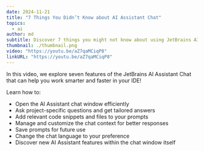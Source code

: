 ```yaml
---
date: 2024-11-21
title: "7 Things You Didn’t Know about AI Assistant Chat"
topics:
  - ai
author: md
subtitle: Discover 7 things you might not know about using JetBrains AI Assistant Chat.
thumbnail: ./thumbnail.png
video: "https://youtu.be/aZ7qaMCiqP8"
linkURL: "https://youtu.be/aZ7qaMCiqP8"
---
```


In this video, we explore seven features of the JetBrains AI Assistant Chat that can help you work smarter and faster in your IDE!

Learn how to:

- Open the AI Assistant chat window efficiently
- Ask project-specific questions and get tailored answers
- Add relevant code snippets and files to your prompts
- Manage and customize the chat context for better responses
- Save prompts for future use
- Change the chat language to your preference
- Discover new AI Assistant features within the chat window itself
